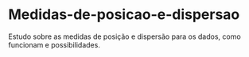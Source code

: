 # Medidas-de-posicao-e-dispersao
Estudo sobre as medidas de posição e dispersão para os dados, como funcionam e possibilidades.
